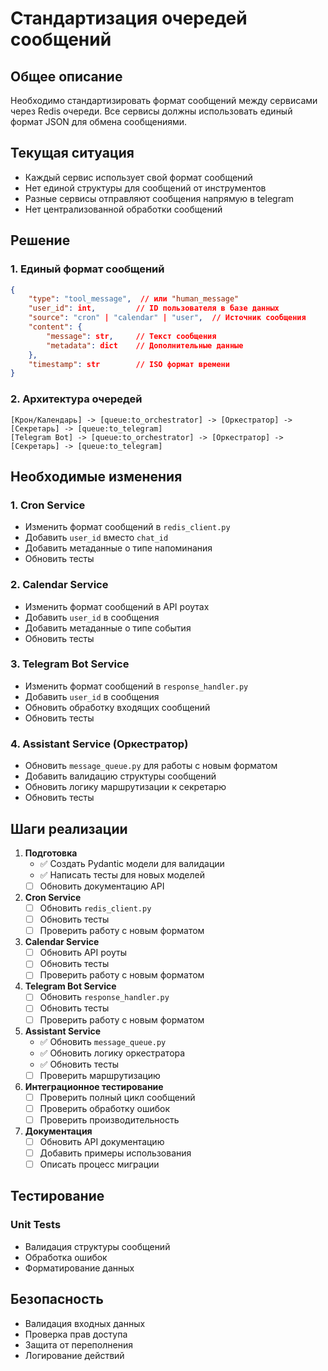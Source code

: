 # Стандартизация очередей сообщений

## Общее описание

Необходимо стандартизировать формат сообщений между сервисами через Redis очереди. Все сервисы должны использовать единый формат JSON для обмена сообщениями.

## Текущая ситуация

- Каждый сервис использует свой формат сообщений
- Нет единой структуры для сообщений от инструментов
- Разные сервисы отправляют сообщения напрямую в telegram
- Нет централизованной обработки сообщений

## Решение

### 1. Единый формат сообщений

```json
{
    "type": "tool_message",  // или "human_message"
    "user_id": int,         // ID пользователя в базе данных
    "source": "cron" | "calendar" | "user",  // Источник сообщения
    "content": {
        "message": str,     // Текст сообщения
        "metadata": dict    // Дополнительные данные
    },
    "timestamp": str        // ISO формат времени
}
```

### 2. Архитектура очередей

```
[Крон/Календарь] -> [queue:to_orchestrator] -> [Оркестратор] -> [Секретарь] -> [queue:to_telegram]
[Telegram Bot] -> [queue:to_orchestrator] -> [Оркестратор] -> [Секретарь] -> [queue:to_telegram]
```

## Необходимые изменения

### 1. Cron Service
- Изменить формат сообщений в `redis_client.py`
- Добавить `user_id` вместо `chat_id`
- Добавить метаданные о типе напоминания
- Обновить тесты

### 2. Calendar Service
- Изменить формат сообщений в API роутах
- Добавить `user_id` в сообщения
- Добавить метаданные о типе события
- Обновить тесты

### 3. Telegram Bot Service
- Изменить формат сообщений в `response_handler.py`
- Добавить `user_id` в сообщения
- Обновить обработку входящих сообщений
- Обновить тесты

### 4. Assistant Service (Оркестратор)
- Обновить `message_queue.py` для работы с новым форматом
- Добавить валидацию структуры сообщений
- Обновить логику маршрутизации к секретарю
- Обновить тесты

## Шаги реализации

1. **Подготовка**
   - ✅ Создать Pydantic модели для валидации
   - ✅ Написать тесты для новых моделей
   - [ ] Обновить документацию API

2. **Cron Service**
   - [ ] Обновить `redis_client.py`
   - [ ] Обновить тесты
   - [ ] Проверить работу с новым форматом

3. **Calendar Service**
   - [ ] Обновить API роуты
   - [ ] Обновить тесты
   - [ ] Проверить работу с новым форматом

4. **Telegram Bot Service**
   - [ ] Обновить `response_handler.py`
   - [ ] Обновить тесты
   - [ ] Проверить работу с новым форматом

5. **Assistant Service**
   - ✅ Обновить `message_queue.py`
   - ✅ Обновить логику оркестратора
   - ✅ Обновить тесты
   - [ ] Проверить маршрутизацию

6. **Интеграционное тестирование**
   - [ ] Проверить полный цикл сообщений
   - [ ] Проверить обработку ошибок
   - [ ] Проверить производительность

7. **Документация**
   - [ ] Обновить API документацию
   - [ ] Добавить примеры использования
   - [ ] Описать процесс миграции

## Тестирование

### Unit Tests
- Валидация структуры сообщений
- Обработка ошибок
- Форматирование данных

## Безопасность

- Валидация входных данных
- Проверка прав доступа
- Защита от переполнения
- Логирование действий

